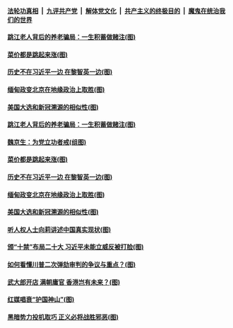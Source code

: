 ####  [法轮功真相](../../../../basic/blob/master/README.md?t=02102001) &nbsp;|&nbsp; [九评共产党](../../../../9ping.md/blob/master/README.md?t=02102001) &nbsp;|&nbsp; [解体党文化](../../../../jtdwh.md/blob/master/README.md?t=02102001)  &nbsp;|&nbsp; [共产主义的终极目的](../../../../gczydzjmd.md/blob/master/README.md?t=02102001) &nbsp;|&nbsp; [魔鬼在统治我们的世界](../../../../mgztzwmdsj.md/blob/master/README.md?t=02102001) 


#### [跳江老人背后的养老骗局：一生积蓄做赌注(图)](../pages/p4/962024.md?t=02102001) 

#### [菜价都是跳起来涨(图)](../pages/p4/962025.md?t=02102001) 

#### [历史不在习近平一边 在黎智英一边(图)](../pages/p4/962029.md?t=02102001) 

#### [缅甸政变北京在地缘政治上取胜(图)](../pages/p4/961906.md?t=02102001) 

#### [美国大选和新冠溯源的相似性(图)](../pages/p4/961884.md?t=02102001) 





#### [跳江老人背后的养老骗局：一生积蓄做赌注(图)](../pages/p4/962024.md?t=02102001) 

#### [魏京生：为党立功者戒(组图)](../pages/p4/962013.md?t=02102001) 

#### [菜价都是跳起来涨(图)](../pages/p4/962025.md?t=02102001) 

#### [历史不在习近平一边 在黎智英一边(图)](../pages/p4/962029.md?t=02102001) 


#### [缅甸政变北京在地缘政治上取胜(图)](../pages/p4/961906.md?t=02102001) 

#### [美国大选和新冠溯源的相似性(图)](../pages/p4/961884.md?t=02102001) 

#### [听人权人士向莉讲述中国真实现状(图)](../pages/p4/961893.md?t=02102001) 

#### [颁“十禁”布局二十大 习近平未能立威反被打脸(图)](../pages/p4/961904.md?t=02102001) 

#### [如何看懂川普二次弹劾审判的争议与重点？(图)](../pages/p4/961902.md?t=02102001) 

#### [武大郎开店 满朝庸官 香港岂有未来？(图)](../pages/p4/961899.md?t=02102001) 

#### [红媒唱衰“护国神山”(图)](../pages/p4/961879.md?t=02102001) 

#### [黑暗势力投机取巧 正义必将战胜邪恶(图)](../pages/p4/961850.md?t=02102001) 





